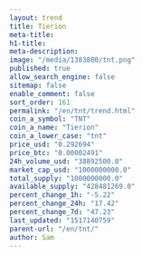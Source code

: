 ```yaml
---
layout: trend
title: Tierion
meta-title: 
h1-title: 
meta-description: 
image: "/media/1383800/tnt.png"
published: true
allow_search_engine: false
sitemap: false
enable_comment: false
sort_order: 161
permalink: "/en/tnt/trend.html"
coin_a_symbol: "TNT"
coin_a_name: "Tierion"
coin_a_lower_case: "tnt"
price_usd: "0.292694"
price_btc: "0.00002491"
24h_volume_usd: "38892500.0"
market_cap_usd: "1000000000.0"
total_supply: "1000000000.0"
available_supply: "428481269.0"
percent_change_1h: "-5.22"
percent_change_24h: "17.42"
percent_change_7d: "47.23"
last_updated: "1517140759"
parent-url: "/en/tnt/"
author: Sam
---
```


